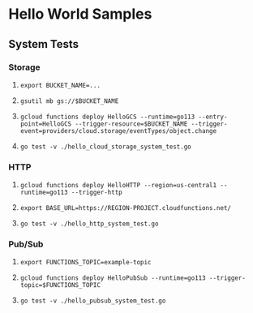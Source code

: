 # Hello World Samples

## System Tests

### Storage

1. `export BUCKET_NAME=...`

1. `gsutil mb gs://$BUCKET_NAME`

1. `gcloud functions deploy HelloGCS --runtime=go113 --entry-point=HelloGCS --trigger-resource=$BUCKET_NAME --trigger-event=providers/cloud.storage/eventTypes/object.change`

1. `go test -v ./hello_cloud_storage_system_test.go`

### HTTP

1. `gcloud functions deploy HelloHTTP --region=us-central1 --runtime=go113 --trigger-http`

1. `export BASE_URL=https://REGION-PROJECT.cloudfunctions.net/`

1. `go test -v ./hello_http_system_test.go`

### Pub/Sub

1. `export FUNCTIONS_TOPIC=example-topic`

1. `gcloud functions deploy HelloPubSub --runtime=go113 --trigger-topic=$FUNCTIONS_TOPIC`

1. `go test -v ./hello_pubsub_system_test.go`

